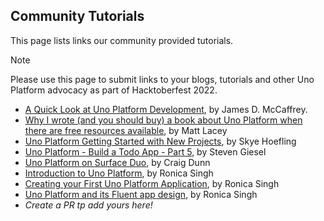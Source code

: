 ## Community Tutorials

This page lists links our community provided tutorials.

> [!NOTE]
> Please use this page to submit links to your blogs, tutorials and other Uno Platform advocacy as part of Hacktoberfest 2022.

- [A Quick Look at Uno Platform Development](https://jamesmccaffrey.wordpress.com/2021/05/31/a-quick-look-at-uno-platform-development/), by James D. McCaffrey.
- [Why I wrote (and you should buy) a book about Uno Platform when there are free resources available](https://www.mrlacey.com/2022/02/why-i-wrote-and-you-should-buy-book.html), by Matt Lacey
- [Uno Platform Getting Started with New Projects](https://www.andrewhoefling.com/Blog/Post/uno-platform-getting-started-with-new-projects), by Skye Hoefling
- [Uno Platform - Build a Todo App - Part 5](https://steven-giesel.com/blogPost/2c025ac6-d67f-45ec-a616-009e0285c999), by Steven Giesel
- [Uno Platform on Surface Duo](https://devblogs.microsoft.com/surface-duo/tag/uno-platform/), by Craig Dunn
- [Introduction to Uno Platform](https://ronicasingh.hashnode.dev/introduction-to-uno-platform), by Ronica Singh
- [Creating your First Uno Platform Application](https://ronicasingh.hashnode.dev/creating-your-first-uno-platform-application), by Ronica Singh
- [Uno Platform and its Fluent app design](https://ronicasingh.hashnode.dev/uno-platform-and-its-fluent-app-design), by Ronica Singh
- _Create a PR tp add yours here!_